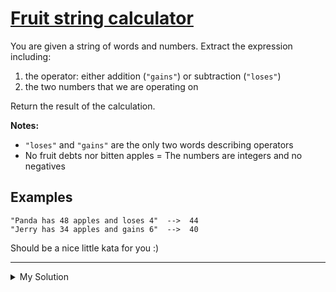 # [Fruit string calculator](https://www.codewars.com/kata/57b9fc5b8f5813384a000aa3)

You are given a string of words and numbers. Extract the expression including:

1. the operator: either addition (`"gains"`) or subtraction (`"loses"`)
2. the two numbers that we are operating on

Return the result of the calculation.

**Notes:**

- `"loses"` and `"gains"` are the only two words describing operators
- No fruit debts nor bitten apples = The numbers are integers and no negatives

## Examples

    "Panda has 48 apples and loses 4"  -->  44
    "Jerry has 34 apples and gains 6"  -->  40

Should be a nice little kata for you :)

---

<details><summary>My Solution</summary>

```js
function calculate(string) {
  let num1 = Number(string.split(" ")[2]);
  let num2 = Number(string.split(" ")[6]);

  return string.split(" ")[5] === "gains" ? num1 + num2 : num1 - num2;
}
```

</details>
